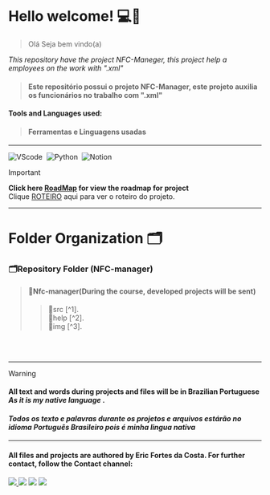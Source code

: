 
# Hello welcome! 💻📱
> Olá Seja bem vindo(a)

*This repository have the project NFC-Maneger, this project help a employees on the work with ".xml"* 
>####  Este repositório possui o projeto NFC-Manager, este projeto auxilia os funcionários no trabalho com ".xml"

#### Tools and Languages ​​used:
>#### Ferramentas e Linguagens usadas
<hr>

![VScode](https://img.shields.io/badge/VScode-blue?style=for-the-badge&logo=code&logoColor=blue)&nbsp;
![Python](https://img.shields.io/badge/python-green?style=for-the-badge&logo=python&logoColor=white)&nbsp;
![Notion](https://img.shields.io/badge/Notion-000000?style=for-the-badge&logo=notion&logoColor=white)&nbsp;

> [!IMPORTANT]
> **Click here [RoadMap](/help/anotação.md) for view the roadmap for project** <br>
> Clique [ROTEIRO](/help/anotação.md) aqui para ver o roteiro do projeto.
<hr>

# Folder Organization 🗂
### 🗂Repository Folder (NFC-manager)<br/>
>#### 📂Nfc-manager(During the course, developed projects will be sent)<br/>                                          
>>📁src [^1].<br/>
>>📂help [^2].<br/>
>>📁img [^3].<br/>

<br>
<br>
<hr>

> [!WARNING]
> #### All text and words during projects and files will be in Brazilian Portuguese *As it is my native language* .
> #### *Todos os texto e palavras durante os projetos e arquivos estárão no idioma Português Brasileiro pois é minha lingua nativa*

___
#### All files and projects are authored by Eric Fortes da Costa. For further contact, follow the Contact channel:<br>
<div> 
<a href="https://www.instagram.com/ericfortesdev/" target="_blank"><img src="https://img.shields.io/badge/-Instagram-%23E4405F?style=for-the-badge&logo=instagram&logoColor=white">
</a>
<a href = "mailto:ericcostaf.w@gmail.com?subject=&body="> <img src="https://img.shields.io/badge/-Gmail-%23333?style=for-the-badge&logo=gmail&logoColor=white" target="_blank"></a>
<a href="https://www.linkedin.com/in/ericcostaw/" target="_blank"><img src="https://img.shields.io/badge/-LinkedIn-%230077B5?style=for-the-badge&logo=linkedin&logoColor=white"  target="_blank"></a> 
<a href="https://portifolioericcosta.netlify.app/" target="_blank"><img src="https://img.shields.io/badge/Portifólio-39457E?logo=git&logoColor=white&style=for-the-badge"  target="_blank"></a> 
</div>&nbsp;&nbsp;

